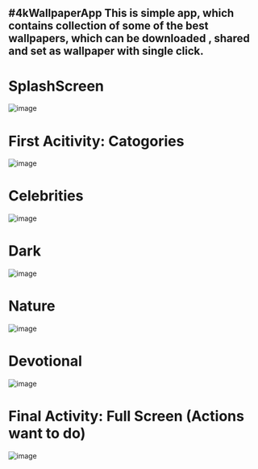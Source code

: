 #4kWallpaperApp
This is simple app, which contains collection of some of the best wallpapers,
which can be downloaded , shared and set as wallpaper with single click.
-
# SplashScreen
![image](https://cdn.discordapp.com/attachments/874963872296108062/874965071573446666/Screenshot_2021-08-11-16-05-03-642_com.animation.walpaper4k.jpg)
# First Acitivity: Catogories
![image](https://cdn.discordapp.com/attachments/874963872296108062/874965071258845184/Screenshot_2021-08-11-16-05-17-566_com.animation.walpaper4k.jpg)
# Celebrities
![image](https://cdn.discordapp.com/attachments/874963872296108062/874965070877171722/Screenshot_2021-08-11-16-05-41-955_com.animation.walpaper4k.jpg)
# Dark
![image](https://cdn.discordapp.com/attachments/874963872296108062/874965070512263188/Screenshot_2021-08-11-16-05-51-222_com.animation.walpaper4k.jpg)
# Nature
![image](https://cdn.discordapp.com/attachments/874963872296108062/874965070113828894/Screenshot_2021-08-11-16-06-13-202_com.animation.walpaper4k.jpg)
# Devotional
![image](https://cdn.discordapp.com/attachments/874963872296108062/874965069740519474/Screenshot_2021-08-11-16-06-39-410_com.animation.walpaper4k.jpg)
# Final Activity: Full Screen (Actions want to do)
![image](https://cdn.discordapp.com/attachments/874963872296108062/874965201609441300/Screenshot_2021-08-11-16-09-00-421_com.animation.walpaper4k.jpg)
